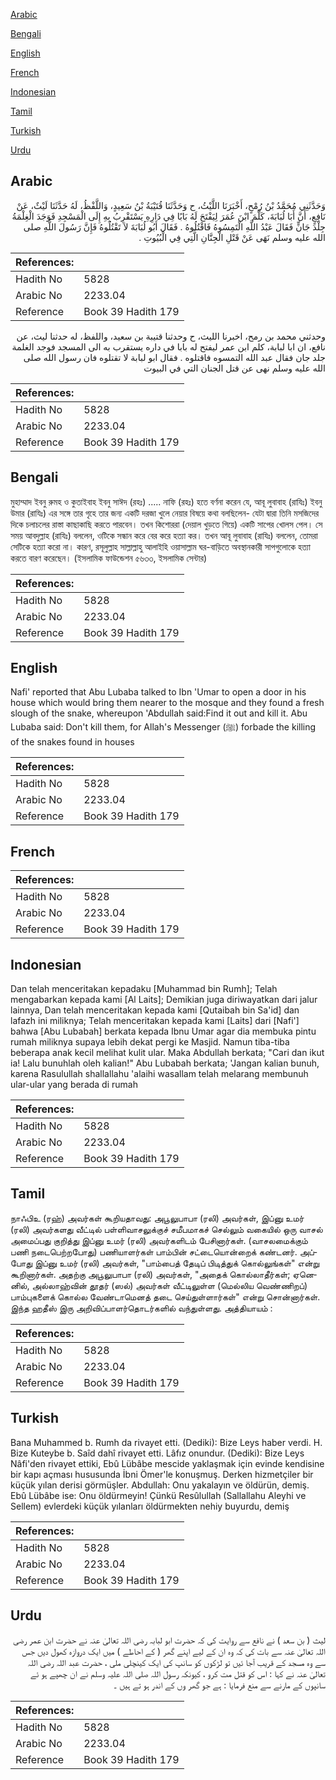 [Arabic](#arabic)

[Bengali](#bengali)

[English](#english)

[French](#french)

[Indonesian](#indonesian)

[Tamil](#tamil)

[Turkish](#turkish)

[Urdu](#urdu)

## Arabic


<div dir="rtl" lang="ar" style={{fontSize:'larger',backgroundColor:'#f8f9fa',padding:20}}>
وَحَدَّثَنِي مُحَمَّدُ بْنُ رُمْحٍ، أَخْبَرَنَا اللَّيْثُ، ح وَحَدَّثَنَا قُتَيْبَةُ بْنُ سَعِيدٍ، وَاللَّفْظُ، لَهُ حَدَّثَنَا لَيْثٌ، عَنْ نَافِعٍ، أَنَّ أَبَا لُبَابَةَ، كَلَّمَ ابْنَ عُمَرَ لِيَفْتَحَ لَهُ بَابًا فِي دَارِهِ يَسْتَقْرِبُ بِهِ إِلَى الْمَسْجِدِ فَوَجَدَ الْغِلْمَةُ جِلْدَ جَانٍّ فَقَالَ عَبْدُ اللَّهِ الْتَمِسُوهُ فَاقْتُلُوهُ ‏.‏ فَقَالَ أَبُو لُبَابَةَ لاَ تَقْتُلُوهُ فَإِنَّ رَسُولَ اللَّهِ صلى الله عليه وسلم نَهَى عَنْ قَتْلِ الْجِنَّانِ الَّتِي فِي الْبُيُوتِ ‏.‏
</div>
<div style={{backgroundColor:'#f8f9fa',padding:20, marginBottom: 10}}><table> <thead> <tr> <th>References:</th> <th></th> </tr> </thead> <tbody><tr><td>Hadith No</td><td>5828</td></tr><tr><td>Arabic No</td><td>2233.04</td></tr><tr><td>Reference</td><td>Book 39 Hadith 179</td></tr></tbody></table></div>


<div dir="rtl" lang="ar" style={{fontSize:'larger',backgroundColor:'#f8f9fa',padding:20}}>
وحدثني محمد بن رمح، اخبرنا الليث، ح وحدثنا قتيبة بن سعيد، واللفظ، له حدثنا ليث، عن نافع، ان ابا لبابة، كلم ابن عمر ليفتح له بابا في داره يستقرب به الى المسجد فوجد الغلمة جلد جان فقال عبد الله التمسوه فاقتلوه . فقال ابو لبابة لا تقتلوه فان رسول الله صلى الله عليه وسلم نهى عن قتل الجنان التي في البيوت
</div>
<div style={{backgroundColor:'#f8f9fa',padding:20, marginBottom: 10}}><table> <thead> <tr> <th>References:</th> <th></th> </tr> </thead> <tbody><tr><td>Hadith No</td><td>5828</td></tr><tr><td>Arabic No</td><td>2233.04</td></tr><tr><td>Reference</td><td>Book 39 Hadith 179</td></tr></tbody></table></div>

## Bengali


<div dir="ltr" lang="bn" style={{fontSize:'larger',backgroundColor:'#f8f9fa',padding:20}}>
মুহাম্মাদ ইবনু রুমহ ও কুতাইবাহ ইবনু সাঈদ (রহঃ) ..... নাফি (রহঃ) হতে বর্ণনা করেন যে, আবূ লুবাবাহ (রাযিঃ) ইবনু উমার (রাযিঃ) এর সঙ্গে তার গৃহে তার জন্য একটি দরজা খুলে নেয়ার বিষয়ে কথা বলছিলেন- যেটা দ্বারা তিনি মসজিদের দিকে চলাচলের রাস্তা কাছাকাছি করতে পারবেন। তখন কিশোররা (দেয়াল খুড়তে গিয়ে) একটি সাপের খোলস পেল। সে সময় আবদুল্লাহ (রাযিঃ) বললেন, ওটিকে সন্ধান করে বের করে হত্যা কর। তখন আবূ লুবাবাহ (রাযিঃ) বললেন, তোমরা সেটিকে হত্যা করো না। কারণ, রসূলুল্লাহ সাল্লাল্লাহু আলাইহি ওয়াসাল্লাম ঘর-বাড়িতে অবস্থানকারী সাপগুলোকে হত্যা করতে বারণ করেছেন। (ইসলামিক ফাউন্ডেশন ৫৬৩৩, ইসলামিক সেন্টার)
</div>
<div style={{backgroundColor:'#f8f9fa',padding:20, marginBottom: 10}}><table> <thead> <tr> <th>References:</th> <th></th> </tr> </thead> <tbody><tr><td>Hadith No</td><td>5828</td></tr><tr><td>Arabic No</td><td>2233.04</td></tr><tr><td>Reference</td><td>Book 39 Hadith 179</td></tr></tbody></table></div>

## English


<div dir="ltr" lang="en" style={{fontSize:'larger',backgroundColor:'#f8f9fa',padding:20}}>
Nafi' reported that Abu Lubaba talked to Ibn 'Umar to open a door in his house which would bring them nearer to the mosque and they found a fresh slough of the snake, whereupon 'Abdullah said:Find it out and kill it. Abu Lubaba said: Don't kill them, for Allah's Messenger (ﷺ) forbade the killing of the snakes found in houses
</div>
<div style={{backgroundColor:'#f8f9fa',padding:20, marginBottom: 10}}><table> <thead> <tr> <th>References:</th> <th></th> </tr> </thead> <tbody><tr><td>Hadith No</td><td>5828</td></tr><tr><td>Arabic No</td><td>2233.04</td></tr><tr><td>Reference</td><td>Book 39 Hadith 179</td></tr></tbody></table></div>

## French


<div dir="ltr" lang="fr" style={{fontSize:'larger',backgroundColor:'#f8f9fa',padding:20}}>

</div>
<div style={{backgroundColor:'#f8f9fa',padding:20, marginBottom: 10}}><table> <thead> <tr> <th>References:</th> <th></th> </tr> </thead> <tbody><tr><td>Hadith No</td><td>5828</td></tr><tr><td>Arabic No</td><td>2233.04</td></tr><tr><td>Reference</td><td>Book 39 Hadith 179</td></tr></tbody></table></div>

## Indonesian


<div dir="ltr" lang="id" style={{fontSize:'larger',backgroundColor:'#f8f9fa',padding:20}}>
Dan telah menceritakan kepadaku [Muhammad bin Rumh]; Telah mengabarkan kepada kami [Al Laits]; Demikian juga diriwayatkan dari jalur lainnya, Dan telah menceritakan kepada kami [Qutaibah bin Sa'id] dan lafazh ini miliknya; Telah menceritakan kepada kami [Laits] dari [Nafi'] bahwa [Abu Lubabah] berkata kepada Ibnu Umar agar dia membuka pintu rumah miliknya supaya lebih dekat pergi ke Masjid. Namun tiba-tiba beberapa anak kecil melihat kulit ular. Maka Abdullah berkata; "Cari dan ikut ia! Lalu bunuhlah oleh kalian!" Abu Lubabah berkata; 'Jangan kalian bunuh, karena Rasulullah shallallahu 'alaihi wasallam telah melarang membunuh ular-ular yang berada di rumah
</div>
<div style={{backgroundColor:'#f8f9fa',padding:20, marginBottom: 10}}><table> <thead> <tr> <th>References:</th> <th></th> </tr> </thead> <tbody><tr><td>Hadith No</td><td>5828</td></tr><tr><td>Arabic No</td><td>2233.04</td></tr><tr><td>Reference</td><td>Book 39 Hadith 179</td></tr></tbody></table></div>

## Tamil


<div dir="ltr" lang="ta" style={{fontSize:'larger',backgroundColor:'#f8f9fa',padding:20}}>
நாஃபிஉ (ரஹ்) அவர்கள் கூறியதாவது: அபூலுபாபா (ரலி) அவர்கள், இப்னு உமர் (ரலி) அவர்களது வீட்டில் பள்ளிவாசலுக்குச் சமீபமாகச் செல்லும் வகையில் ஒரு வாசல் அமைப்பது குறித்து இப்னு உமர் (ரலி) அவர்களிடம் பேசினார்கள். (வாசலமைக்கும் பணி நடைபெற்றபோது) பணியாளர்கள் பாம்பின் சட்டையொன்றைக் கண்டனர். அப்போது இப்னு உமர் (ரலி) அவர்கள், "பாம்பைத் தேடிப் பிடித்துக் கொல்லுங்கள்" என்று கூறினார்கள். அதற்கு அபூலுபாபா (ரலி) அவர்கள், "அதைக் கொல்லாதீர்கள்; ஏனெனில், அல்லாஹ்வின் தூதர் (ஸல்) அவர்கள் வீட்டிலுள்ள (மெல்லிய வெண்ணிறப்) பாம்புகளைக் கொல்ல வேண்டாமெனத் தடை செய்துள்ளார்கள்" என்று சொன்னார்கள். இந்த ஹதீஸ் இரு அறிவிப்பாளர்தொடர்களில் வந்துள்ளது. அத்தியாயம் :
</div>
<div style={{backgroundColor:'#f8f9fa',padding:20, marginBottom: 10}}><table> <thead> <tr> <th>References:</th> <th></th> </tr> </thead> <tbody><tr><td>Hadith No</td><td>5828</td></tr><tr><td>Arabic No</td><td>2233.04</td></tr><tr><td>Reference</td><td>Book 39 Hadith 179</td></tr></tbody></table></div>

## Turkish


<div dir="ltr" lang="tr" style={{fontSize:'larger',backgroundColor:'#f8f9fa',padding:20}}>
Bana Muhammed b. Rumh da rivayet etti. (Dediki): Bize Leys haber verdi. H. Bize Kuteybe b. Saîd dahî rivayet etti. Lâfız onundur. (Dediki): Bize Leys Nâfi'den rivayet ettiki, Ebû Lübâbe mescide yaklaşmak için evinde kendisine bir kapı açması hususunda İbni Ömer'le konuşmuş. Derken hizmetçiler bir küçük yılan derisi görmüşler. Abdullah: Onu yakalayın ve öldürün, demiş. Ebû Lübâbe ise: Onu öldürmeyin! Çünkü Resûlullah (Sallallahu Aleyhi ve Sellem) evlerdeki küçük yılanları öldürmekten nehiy buyurdu, demiş
</div>
<div style={{backgroundColor:'#f8f9fa',padding:20, marginBottom: 10}}><table> <thead> <tr> <th>References:</th> <th></th> </tr> </thead> <tbody><tr><td>Hadith No</td><td>5828</td></tr><tr><td>Arabic No</td><td>2233.04</td></tr><tr><td>Reference</td><td>Book 39 Hadith 179</td></tr></tbody></table></div>

## Urdu


<div dir="rtl" lang="ur" style={{fontSize:'larger',backgroundColor:'#f8f9fa',padding:20}}>
لیث ( بن سعد ) نے نافع سے روایت کی کہ حضرت ابو لبابہ رضی اللہ تعالیٰ عنہ نے حضرت ابن عمر رضی اللہ تعالیٰ عنہ سے بات کی کہ وہ ان کے لیے اپنے گھر ( کے احاطے ) میں ایک دروازہ کھول دیں جس سے وہ مسجد کے قریب آجا ئیں تو لڑکوں کو سانپ کی ایک کینچلی ملی ، حضرت عبد اللہ رضی اللہ تعالیٰ عنہ نے کہا : اس کو قتل مت کرو ، کیونکہ رسول اللہ صلی اللہ علیہ وسلم نے ان چھپے ہو ئے سانپوں کے مارنے سے منع فرمایا : ہے جو گھر وں کے اندر ہو تے ہیں ۔
</div>
<div style={{backgroundColor:'#f8f9fa',padding:20, marginBottom: 10}}><table> <thead> <tr> <th>References:</th> <th></th> </tr> </thead> <tbody><tr><td>Hadith No</td><td>5828</td></tr><tr><td>Arabic No</td><td>2233.04</td></tr><tr><td>Reference</td><td>Book 39 Hadith 179</td></tr></tbody></table></div>